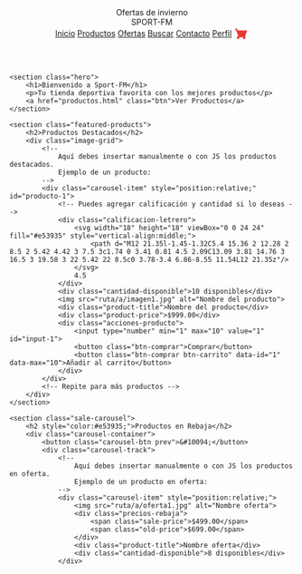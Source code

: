 <!DOCTYPE html>
<html lang="es">
<head>
    <meta charset="UTF-8">
    <meta name="viewport" content="width=device-width, initial-scale=1.0">
    <title>Inicio - Sport-FM</title>
    <link rel="stylesheet" href="styles.css">
    <link rel="stylesheet" href="custom.css">
    <link rel="stylesheet" href="https://cdn.jsdelivr.net/npm/sweetalert2@11/dist/sweetalert2.min.css">
</head>
<body>
    <header>
        <div class="anuncio-barra">
            Ofertas de invierno
        </div>
        <nav>
            <div class="logo">SPORT-FM</div>
            <div class="nav-links">
                <a href="#" class="active">Inicio</a>
                <a href="productos.html">Productos</a>
                <a href="ofertas.html">Ofertas</a>
                <a href="#" id="buscar-btn">Buscar</a>
                <a href="#">Contacto</a>
                <a href="#" id="perfil-link" class="perfil-link">Perfil</a>
                <a href="carrito.html" class="cart-icon" title="Carrito">
                    <!-- Icono carrito SVG color rojo -->
                    <svg width="26" height="26" viewBox="0 0 24 24" fill="none" style="vertical-align:middle;">
                        <path d="M7 20c1.104 0 2-.896 2-2s-.896-2-2-2-2 .896-2 2 .896 2 2 2zm10 0c1.104 0 2-.896 2-2s-.896-2-2-2-2 .896-2 2-.896 2 2 2zM7.334 16h9.359c.828 0 1.554-.522 1.841-1.303l3.09-7.787A1 1 0 0 0 20.7 6H6.215l-.94-2.36A1 1 0 0 0 4.333 3H2v2h1.333l3.6 9.06-1.35 2.44C5.21 16.37 5.97 17 6.834 17h12v-2h-11.5l.5-1z" fill="#e53935"/>
                    </svg>
                </a>
            </div>
        </nav>
    </header>

    <section class="hero">
        <h1>Bienvenido a Sport-FM</h1>
        <p>Tu tienda deportiva favorita con los mejores productos</p>
        <a href="productos.html" class="btn">Ver Productos</a>
    </section>

    <section class="featured-products">
        <h2>Productos Destacados</h2>
        <div class="image-grid">
            <!-- 
                Aquí debes insertar manualmente o con JS los productos destacados.
                Ejemplo de un producto:
            -->
            <div class="carousel-item" style="position:relative;" id="producto-1">
                <!-- Puedes agregar calificación y cantidad si lo deseas -->
                <div class="calificacion-letrero">
                    <svg width="18" height="18" viewBox="0 0 24 24" fill="#e53935" style="vertical-align:middle;">
                        <path d="M12 21.35l-1.45-1.32C5.4 15.36 2 12.28 2 8.5 2 5.42 4.42 3 7.5 3c1.74 0 3.41 0.81 4.5 2.09C13.09 3.81 14.76 3 16.5 3 19.58 3 22 5.42 22 8.5c0 3.78-3.4 6.86-8.55 11.54L12 21.35z"/>
                    </svg>
                    4.5
                </div>
                <div class="cantidad-disponible">10 disponibles</div>
                <img src="ruta/a/imagen1.jpg" alt="Nombre del producto">
                <div class="product-title">Nombre del producto</div>
                <div class="product-price">$999.00</div>
                <div class="acciones-producto">
                    <input type="number" min="1" max="10" value="1" id="input-1">
                    <button class="btn-comprar">Comprar</button>
                    <button class="btn-comprar btn-carrito" data-id="1" data-max="10">Añadir al carrito</button>
                </div>
            </div>
            <!-- Repite para más productos -->
        </div>
    </section>

    <section class="sale-carousel">
        <h2 style="color:#e53935;">Productos en Rebaja</h2>
        <div class="carousel-container">
            <button class="carousel-btn prev">&#10094;</button>
            <div class="carousel-track">
                <!-- 
                    Aquí debes insertar manualmente o con JS los productos en oferta.
                    Ejemplo de un producto en oferta:
                -->
                <div class="carousel-item" style="position:relative;">
                    <img src="ruta/a/oferta1.jpg" alt="Nombre oferta">
                    <div class="precios-rebaja">
                        <span class="sale-price">$499.00</span>
                        <span class="old-price">$699.00</span>
                    </div>
                    <div class="product-title">Nombre oferta</div>
                    <div class="cantidad-disponible">8 disponibles</div>
                </div>
